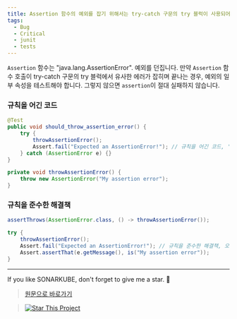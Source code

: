 ```yaml
---
title: Assertion 함수의 예외를 잡기 위해서는 try-catch 구문의 try 블럭이 사용되어서는 안됩니다.
tags:
  - Bug
  - Critical
  - junit
  - tests
---
```


`Assertion` 함수는 "java.lang.AssertionError". 예외를 던집니다. 만약 `Assertion` 함수 호출이 try-catch 구문의 try 블럭에서 유사한 에러가 잡히며 끝나는 경우, 예외의 일부 속성을 테스트해야 합니다. 그렇지 않으면 `assertion`이 절대 실패하지 않습니다.

### 규칙을 어긴 코드

```java
@Test
public void should_throw_assertion_error() {
    try {
        throwAssertionError();
        Assert.fail("Expected an AssertionError!"); // 규칙을 어긴 코드, 'AssertionError'는 catch에 잡힐 것이고 테스트는 절대 실패하지 않을 것 입니다. 
    } catch (AssertionError e) {}
}

private void throwAssertionError() {
    throw new AssertionError("My assertion error");
}
```

### 규칙을 준수한 해결책

```java
assertThrows(AssertionError.class, () -> throwAssertionError());
```

```java
try {
    throwAssertionError();
    Assert.fail("Expected an AssertionError!"); // 규칙을 준수한 해결책, 오류가 발생하는지 테스트합니다.
    Assert.assertThat(e.getMessage(), is("My assertion error"));
}
```


---

If you like SONARKUBE, don't forget to give me a star. :star2:

> [원문으로 바로가기](https://rules.sonarsource.com/java/tag/tests/RSPEC-5779)

> [![Star This Project](https://img.shields.io/github/stars/kantabile/sonarkube.svg?label=Stars&style=social)](https://github.com/kantabile/sonarkube)
